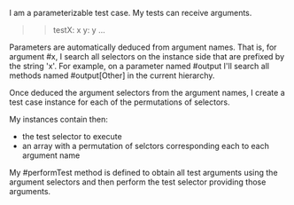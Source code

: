 I am a parameterizable test case. My tests can receive arguments.

>> testX: x y: y
  ...

Parameters are automatically deduced from argument names. That is, for argument #x, I search all selectors on the instance side that are prefixed by the string 'x'. For example,  on a parameter named #output I'll search all methods named  #output[Other] in the current hierarchy.

Once deduced the argument selectors from the argument names, I create a test case instance for each of the permutations of selectors.

My instances contain then:
 - the test selector to execute
 - an array with a permutation of selctors corresponding each to each argument name

My #performTest method is defined  to obtain all test arguments using the argument selectors and then perform the test selector providing those arguments.
